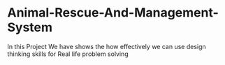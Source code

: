 # Animal-Rescue-And-Management-System
In this Project We have shows the how effectively we can use design thinking skills for Real life problem solving
